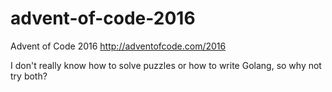 # advent-of-code-2016

Advent of Code 2016
http://adventofcode.com/2016

I don't really know how to solve puzzles or how to write Golang, so why not try both?
